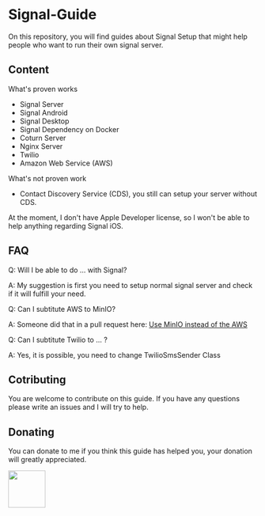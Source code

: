 # Signal-Guide
On this repository, you will find guides about Signal Setup that might help people who want to run their own signal server.

## Content
What's proven works
* Signal Server
* Signal Android
* Signal Desktop
* Signal Dependency on Docker
* Coturn Server
* Nginx Server
* Twilio
* Amazon Web Service (AWS)

What's not proven work
* Contact Discovery Service (CDS), you still can setup your server without CDS.

At the moment, I don't have Apple Developer license, so I won't be able to help anything regarding Signal iOS.

## FAQ
Q: Will I be able to do ... with Signal?

A: My suggestion is first you need to setup normal signal server and check if it will fulfill your need. 

Q: Can I subtitute AWS to MinIO?

A: Someone did that in a pull request here: <a href="https://github.com/signalapp/Signal-Server/pull/76">Use MinIO instead of the AWS</a>

Q: Can I subtitute Twilio to ... ?

A: Yes, it is possible, you need to change TwilioSmsSender Class

## Cotributing
You are welcome to contribute on this guide. If you have any questions please write an issues and I will try to help.

## Donating
You can donate to me if you think this guide has helped you, your donation will greatly appreciated.

<a href ="https://www.paypal.me/indrawp" target="_blank"><img src="https://raw.githubusercontent.com/stefan-niedermann/paypal-donate-button/master/paypal-donate-button.png" height="75"></a>
